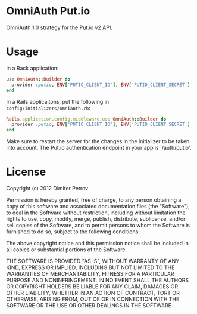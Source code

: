 # OmniAuth Put.io

OmniAuth 1.0 strategy for the Put.io v2 API.

# Usage

In a Rack application:

```ruby
use OmniAuth::Builder do
  provider :putio, ENV['PUTIO_CLIENT_ID'], ENV['PUTIO_CLIENT_SECRET']
end
```

In a Rails applicaitons, put the following in `config/initializers/omniauth.rb`:

```ruby
Rails.application.config.middleware.use OmniAuth::Builder do
  provider :putio, ENV['PUTIO_CLIENT_ID'], ENV['PUTIO_CLIENT_SECRET']
end
```

Make sure to restart the server for the changes in the initializer to be taken into account.
The Put.io authentication endpoint in your app is `/auth/putio'.

# License

Copyright (c) 2012 Dimiter Petrov

Permission is hereby granted, free of charge, to any person obtaining a copy of
this software and associated documentation files (the "Software"), to deal in
the Software without restriction, including without limitation the rights to
use, copy, modify, merge, publish, distribute, sublicense, and/or sell copies
of the Software, and to permit persons to whom the Software is furnished to do
so, subject to the following conditions:

The above copyright notice and this permission notice shall be included in all
copies or substantial portions of the Software.

THE SOFTWARE IS PROVIDED "AS IS", WITHOUT WARRANTY OF ANY KIND, EXPRESS OR
IMPLIED, INCLUDING BUT NOT LIMITED TO THE WARRANTIES OF MERCHANTABILITY,
FITNESS FOR A PARTICULAR PURPOSE AND NONINFRINGEMENT. IN NO EVENT SHALL THE
AUTHORS OR COPYRIGHT HOLDERS BE LIABLE FOR ANY CLAIM, DAMAGES OR OTHER
LIABILITY, WHETHER IN AN ACTION OF CONTRACT, TORT OR OTHERWISE, ARISING FROM,
OUT OF OR IN CONNECTION WITH THE SOFTWARE OR THE USE OR OTHER DEALINGS IN THE
SOFTWARE.
